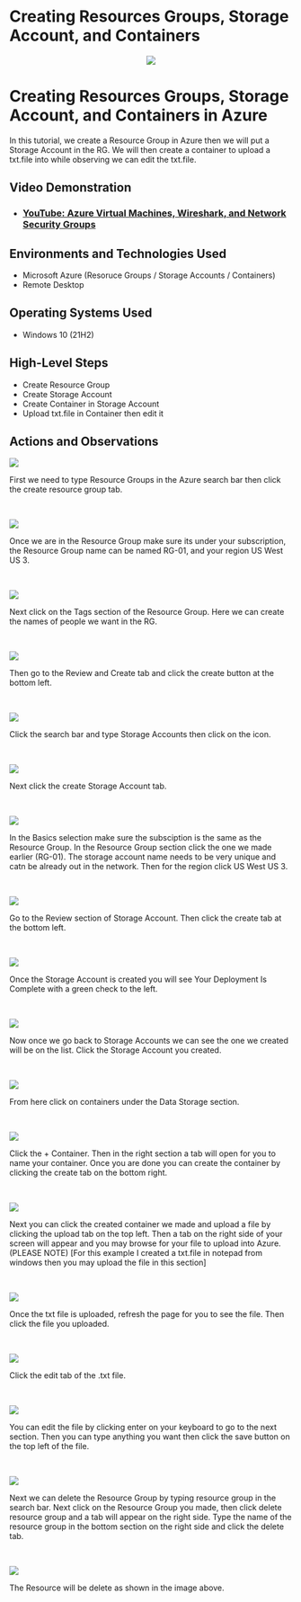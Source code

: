 # Creating Resources Groups, Storage Account, and Containers
<p align="center">
<img src="https://github.com/Jacobvillagomez1/Creating-Resources-Groups-Storage-Accounts-and-Containers/assets/143027686/76848602-0ddb-4e2d-8ad3-cc987b43c172"/>
</p>

<h1>Creating Resources Groups, Storage Account, and Containers in Azure</h1>
In this tutorial, we create a Resource Group in Azure then we will put a Storage Account in the RG. We will then create a container to upload a txt.file into while observing we can edit the txt.file. <br />


<h2>Video Demonstration</h2>

- ### [YouTube: Azure Virtual Machines, Wireshark, and Network Security Groups](https://youtu.be/CRi-_34rD-Y)

<h2>Environments and Technologies Used</h2>

- Microsoft Azure (Resoruce Groups / Storage Accounts / Containers)
- Remote Desktop 


<h2>Operating Systems Used </h2>

- Windows 10 (21H2)

<h2>High-Level Steps</h2>

- Create Resource Group
- Create Storage Account
- Create Container in Storage Account
- Upload txt.file in Container then edit it

<h2>Actions and Observations</h2>

<p>
<img src="https://github.com/Jacobvillagomez1/Creating-Resources-Groups-Storage-Accounts-and-Containers/assets/143027686/7d4b9bf6-474d-41e8-b189-c3e6d017f5f2"/>
</p>
<p>
First we need to type Resource Groups in the Azure search bar then click the create resource group tab.
</p>
<br />

<p>
<img src="https://github.com/Jacobvillagomez1/Creating-Resources-Groups-Storage-Accounts-and-Containers/assets/143027686/45b556ff-eb52-43aa-a484-b3dc796f29a8"/>
</p>
<p>
Once we are in the Resource Group make sure its under your subscription, the Resource Group name can be named RG-01, and your region US West US 3.
</p>
<br />

<p>
<img src="https://github.com/Jacobvillagomez1/Creating-Resources-Groups-Storage-Accounts-and-Containers/assets/143027686/352f0dbe-1a39-40bb-9264-4bd99432aa86"/>
</p>
<p>
Next click on the Tags section of the Resource Group. Here we can create the names of people we want in the RG. 
</p>
<br />

<p>
<img src="https://github.com/Jacobvillagomez1/Creating-Resources-Groups-Storage-Accounts-and-Containers/assets/143027686/4d4a9eda-e189-4c8a-81d9-b3dded1ced44"/>
</p>
<p>
Then go to the Review and Create tab and click the create button at the bottom left.
</p>
<br />

<p>
<img src="https://github.com/Jacobvillagomez1/Creating-Resources-Groups-Storage-Accounts-and-Containers/assets/143027686/5ff5bb34-8167-4c6b-85aa-11aaa589882e"/>
</p>
<p>
Click the search bar and type Storage Accounts then click on the icon.
</p>
<br />

<p>
<img src="https://github.com/Jacobvillagomez1/Creating-Resources-Groups-Storage-Accounts-and-Containers/assets/143027686/80f877fc-308b-48ae-a200-c845e4c346a9"/>
</p>
<p>
Next click the create Storage Account tab.
</p>
<br />

<p>
<img src="https://github.com/Jacobvillagomez1/Creating-Resources-Groups-Storage-Accounts-and-Containers/assets/143027686/524d9fd4-5c08-4709-8ede-4010d911ffbc"/>
</p>
<p>
In the Basics selection make sure the subsciption is the same as the Resource Group. In the Resource Group section click the one we made earlier (RG-01). The storage account name needs to be very unique and catn be already out in the network. Then for the region click US West US 3.
</p>
<br />

<p>
<img src="https://github.com/Jacobvillagomez1/Creating-Resources-Groups-Storage-Accounts-and-Containers/assets/143027686/6ebd205e-8395-45c7-8b5f-a682dcfff312"/>
</p>
<p>
Go to the Review section of Storage Account. Then click the create tab at the bottom left.
</p>
<br />

<p>
<img src="https://github.com/Jacobvillagomez1/Creating-Resources-Groups-Storage-Accounts-and-Containers/assets/143027686/3f56d4aa-ab13-48aa-b9d8-7a1e061b808f"/>
</p>
<p>
Once the Storage Account is created you will see Your Deployment Is Complete with a green check to the left.
</p>
<br />

<p>
<img src="https://github.com/Jacobvillagomez1/Creating-Resources-Groups-Storage-Accounts-and-Containers/assets/143027686/4f631413-64be-4ad8-8cb1-0f7778c19bfb"/>
</p>
<p>
Now once we go back to Storage Accounts we can see the one we created will be on the list. Click the Storage Account you created.
</p>
<br />

<p>
<img src="https://github.com/Jacobvillagomez1/Creating-Resources-Groups-Storage-Accounts-and-Containers/assets/143027686/9e388bf4-46f4-416c-b0e0-83be04670c08"/>
</p>
<p>
From here click on containers under the Data Storage section.
</p>
<br />

<p>
<img src="https://github.com/Jacobvillagomez1/Creating-Resources-Groups-Storage-Accounts-and-Containers/assets/143027686/b17e88e9-e5cc-467a-992c-af691f38c649"/>
</p>
<p>
Click the + Container. Then in the right section a tab will open for you to name your container. Once you are done you can create the container by clicking the create tab on the bottom right. 
</p>
<br />

<p>
<img src="https://github.com/Jacobvillagomez1/Creating-Resources-Groups-Storage-Accounts-and-Containers/assets/143027686/7a2428c8-8b5c-4f85-be50-de3c25094259"/>
</p>
<p>
Next you can click the created container we made and upload a file by clicking the upload tab on the top left. Then a tab on the right side of your screen will appear and you may browse for your file to upload into Azure. (PLEASE NOTE) [For this example I created a txt.file in notepad from windows then you may upload the file in this section] 
</p>
<br />

<p>
<img src="https://github.com/Jacobvillagomez1/Creating-Resources-Groups-Storage-Accounts-and-Containers/assets/143027686/291f4601-4e5c-4658-8fec-1dcfa10da14e"/>
</p>
<p>
Once the txt file is uploaded, refresh the page for you to see the file. Then click the file you uploaded.
</p>
<br />

<p>
<img src="https://github.com/Jacobvillagomez1/Creating-Resources-Groups-Storage-Accounts-and-Containers/assets/143027686/91f7d0e3-89a4-46ac-8908-e9a87156f82f"/>
</p>
<p>
Click the edit tab of the .txt file.
</p>
<br />

<p>
<img src="https://github.com/Jacobvillagomez1/Creating-Resources-Groups-Storage-Accounts-and-Containers/assets/143027686/655bb25d-0cd5-4916-9524-718a0ece1554"/>
</p>
<p>
You can edit the file by clicking enter on your keyboard to go to the next section. Then you can type anything you want then click the save button on the top left of the file.
</p>
<br />

<p>
<img src="https://github.com/Jacobvillagomez1/Creating-Resources-Groups-Storage-Accounts-and-Containers/assets/143027686/5a35c182-0403-4c12-abf5-2ba32a8ee9ab"/>
</p>
<p>
Next we can delete the Resource Group by typing resource group in the search bar. Next click on the Resource Group you made, then click delete resource group and a tab will appear on the right side. Type the name of the resource group in the bottom section on the right side and click the delete tab.
</p>
<br />


<p>
<img src="https://github.com/Jacobvillagomez1/Creating-Resources-Groups-Storage-Accounts-and-Containers/assets/143027686/842b7c28-d10d-4400-b3ef-abccb9e2082f"/>
</p>
<p>
The Resource will be delete as shown in the image above.
</p>
<br />
